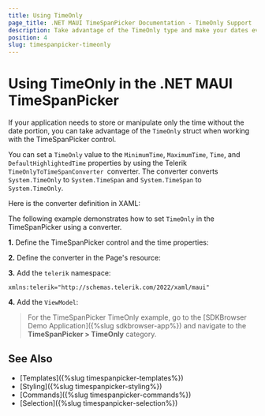 ```yaml
---
title: Using TimeOnly
page_title: .NET MAUI TimeSpanPicker Documentation - TimeOnly Support
description: Take advantage of the TimeOnly type and make your dates even better when working with the Telerik UI for .NET MAUI TimeSpanPicker.
position: 4
slug: timespanpicker-timeonly
---
```


# Using TimeOnly in the .NET MAUI TimeSpanPicker

If your application needs to store or manipulate only the time without the date portion, you can take advantage of the `TimeOnly` struct when working with the TimeSpanPicker control.

You can set a `TimeOnly` value to the `MinimumTime`, `MaximumTime`, `Time`, and `DefaultHighlightedTime` properties by using the Telerik `TimeOnlyToTimeSpanConverter `converter. The converter converts `System.TimeOnly` to `System.TimeSpan` and `System.TimeSpan` to `System.TimeOnly`.

Here is the converter definition in XAML:

<snippet id='timepicker-timeonly-to-timespanconverter' />

The following example demonstrates how to set `TimeOnly` in the TimeSpanPicker using a converter.

**1.** Define the TimeSpanPicker control and the time properties:

<snippet id='timespanpicker-timeonly-support' />

**2.** Define the converter in the Page's resource:

<snippet id='timepicker-timeonly-to-timespanconverter' />

**3.** Add the `telerik` namespace:

```XAML
xmlns:telerik="http://schemas.telerik.com/2022/xaml/maui"
```

**4.** Add the `ViewModel`:

<snippet id='timepicker-timeonly-viewmodell' />

> For the TimeSpanPicker TimeOnly example, go to the [SDKBrowser Demo Application]({%slug sdkbrowser-app%}) and navigate to the **TimeSpanPicker > TimeOnly** category.

## See Also

- [Templates]({%slug timespanpicker-templates%})
- [Styling]({%slug timespanpicker-styling%})
- [Commands]({%slug timespanpicker-commands%})
- [Selection]({%slug timespanpicker-selection%})
